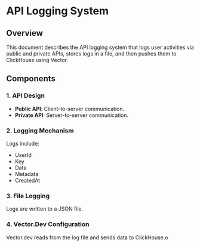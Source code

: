# API Logging System

## Overview
This document describes the API logging system that logs user activities via public and private APIs, stores logs in a file, and then pushes them to ClickHouse using Vector.

## Components

### 1. API Design
- **Public API**: Client-to-server communication.
- **Private API**: Server-to-server communication.

### 2. Logging Mechanism
Logs include:
- UserId
- Key
- Data
- Metadata
- CreatedAt

### 3. File Logging
Logs are written to a JSON file.

### 4. Vector.Dev Configuration
Vector.dev reads from the log file and sends data to ClickHouse.o 